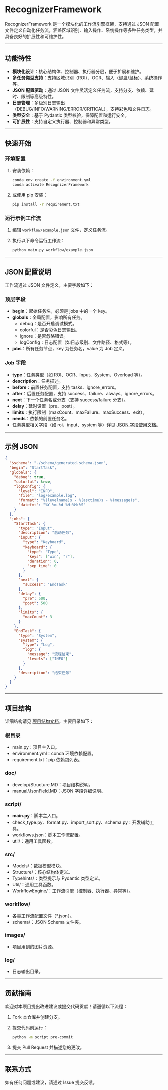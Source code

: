 # RecognizerFramework

RecognizerFramework 是一个模块化的工作流引擎框架，支持通过 JSON 配置文件定义自动化任务流，涵盖区域识别、输入操作、系统操作等多种任务类型，并具备良好的扩展性和可维护性。

---

## 功能特性

- **模块化设计**：核心结构体、控制器、执行器分层，便于扩展和维护。
- **多任务类型支持**：支持区域识别（ROI）、OCR、输入（键盘/鼠标）、系统操作等。
- **JSON 配置驱动**：通过 JSON 文件灵活定义任务流，支持分支、依赖、延时、限制等高级特性。
- **日志管理**：多级别日志输出（DEBUG/INFO/WARNING/ERROR/CRITICAL），支持彩色和文件日志。
- **类型安全**：基于 Pydantic 类型校验，保障配置和运行安全。
- **可扩展性**：支持自定义执行器、控制器和异常类型。

---

## 快速开始

### 环境配置

1. 安装依赖：

   ```bash
   conda env create -f environment.yml
   conda activate RecognizerFramework
   ```

2. 或使用 pip 安装：

   ```bash
   pip install -r requirement.txt
   ```

### 运行示例工作流

1. 编辑 `workflow/example.json` 文件，定义任务流。
2. 执行以下命令运行工作流：

   ```bash
   python main.py workflow/example.json
   ```

---

## JSON 配置说明

工作流通过 JSON 文件定义，主要字段如下：

### 顶层字段

- **begin**：起始任务名，必须是 jobs 中的一个 key。
- **globals**：全局配置，影响所有任务。
  - debug：是否开启调试模式。
  - colorful：是否彩色日志输出。
  - ignore：是否忽略错误。
  - logConfig：日志配置（如日志级别、文件路径、格式等）。
- **jobs**：所有任务节点，key 为任务名，value 为 Job 定义。

### Job 字段

- **type**：任务类型（如 ROI、OCR、Input、System、Overload 等）。
- **description**：任务描述。
- **before**：前置任务配置，支持 tasks、ignore_errors。
- **after**：后置任务配置，支持 success、failure、always、ignore_errors。
- **next**：下一个任务名或分支（支持 success/failure 分支）。
- **delay**：延时设置（pre、post）。
- **limits**：执行限制（maxCount、maxFailure、maxSuccess、exit）。
- **needs**：依赖的前置任务名。
- 任务类型相关字段（如 roi、input、system 等）详见 [JSON 字段使用文档](doc/manual/JsonField.MD)。

---

## 示例 JSON

```json
{
  "$schema": "./schema/generated.schema.json",
  "begin": "StartTask",
  "globals": {
    "debug": true,
    "colorful": true,
    "logConfig": {
      "level": "INFO",
      "file": "log/example.log",
      "format": "%(levelname)s - %(asctime)s - %(message)s",
      "datefmt": "%Y-%m-%d %H:%M:%S"
    }
  },
  "jobs": {
    "StartTask": {
      "type": "Input",
      "description": "启动任务",
      "input": {
        "type": "Keyboard",
        "keyboard": {
          "type": "Type",
          "keys": ["win", "r"],
          "duration": 0,
          "sep_time": 0
        }
      },
      "next": {
        "success": "EndTask"
      },
      "delay": {
        "pre": 500,
        "post": 500
      },
      "limits": {
        "maxCount": 3
      }
    },
    "EndTask": {
      "type": "System",
      "system": {
        "type": "Log",
        "log": {
          "message": "流程结束",
          "levels": ["INFO"]
        }
      },
      "description": "结束任务"
    }
  }
}
```

---

## 项目结构

详细结构请见 [项目结构文档](doc/develop/Structure.MD)。主要目录如下：

### 根目录

- main.py：项目主入口。
- environment.yml：conda 环境依赖配置。
- requirement.txt：pip 依赖包列表。

### doc/

- develop/Structure.MD：项目结构说明。
- manual/JsonField.MD：JSON 字段详细说明。

### script/

- **main.py**：脚本主入口。
- check_type.py、format.py、import_sort.py、schema.py：开发辅助工具。
- workflows.json：脚本工作流配置。
- util/：通用工具函数。

### src/

- Models/：数据模型模块。
- Structure/：核心结构体定义。
- Typehints/：类型提示与 Pydantic 类型定义。
- Util/：通用工具函数。
- WorkflowEngine/：工作流引擎（控制器、执行器、异常等）。

### workflow/

- 各类工作流配置文件（\*.json）。
- schema/：JSON Schema 文件夹。

### images/

- 项目用到的图片资源。

### log/

- 日志输出目录。

---

## 贡献指南

欢迎对本项目提出改进建议或提交代码贡献！请遵循以下流程：

1. Fork 本仓库并创建分支。
2. 提交代码前运行：

   ```bash
   python -m script pre-commit
   ```

3. 提交 Pull Request 并描述您的更改。

---

## 联系方式

如有任何问题或建议，请通过 Issue 提交反馈。
